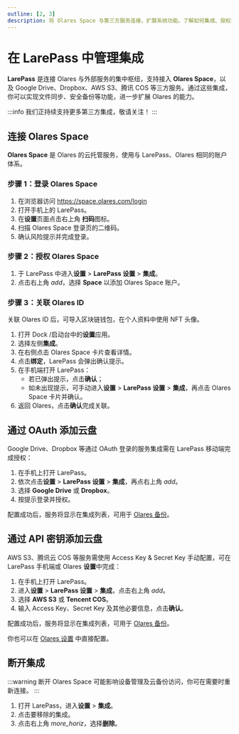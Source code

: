 ```yaml
---
outline: [2, 3]
description: 将 Olares Space 与第三方服务连接，扩展系统功能。了解如何集成、授权并管理已连接的服务，实现数据的无缝同步。
---
```


# 在 LarePass 中管理集成

**LarePass** 是连接 Olares 与外部服务的集中枢纽，支持接入 **Olares Space**，以及 Google Drive、Dropbox、AWS S3、腾讯 COS 等三方服务。通过这些集成，你可以实现文件同步、安全备份等功能，进一步扩展 Olares 的能力。

:::info
我们正持续支持更多第三方集成，敬请关注！
:::

## 连接 Olares Space

**Olares Space** 是 Olares 的云托管服务，使用与 LarePass、Olares 相同的账户体系。

### 步骤 1：登录 Olares Space

1. 在浏览器访问 <https://space.olares.com/login>  
2. 打开手机上的 LarePass。  
3. 在**设置**页面点击右上角 **扫码**图标。  
4. 扫描 Olares Space 登录页的二维码。  
5. 确认风险提示并完成登录。  

### 步骤 2：授权 Olares Space

1. 于 LarePass 中进入**设置** > **LarePass 设置** >  **集成**。  
2. 点击右上角 <i class="material-symbols-outlined">add</i>，选择 **Space** 以添加 Olares Space 账户。  

### 步骤 3：关联 Olares ID

关联 Olares ID 后，可导入区块链钱包，在个人资料中使用 NFT 头像。

1. 打开 Dock /启动台中的**设置**应用。  
2. 选择左侧**集成**。  
3. 在右侧点击 Olares Space 卡片查看详情。  
4. 点击**绑定**，LarePass 会弹出确认提示。  
5. 在手机端打开 LarePass：  
   - 若已弹出提示，点击**确认**；  
   - 如未出现提示，可手动进入**设置** > **LarePass 设置** >  **集成**，再点击 Olares Space 卡片并确认。  
6. 返回 Olares，点击**确认**完成关联。  

## 通过 OAuth 添加云盘

Google Drive、Dropbox 等通过 OAuth 登录的服务集成需在 LarePass 移动端完成授权：

1. 在手机上打开 LarePass。  
2. 依次点击**设置** >  **LarePass 设置** > **集成**，再点右上角 <i class="material-symbols-outlined">add</i>。  
3. 选择 **Google Drive** 或 **Dropbox**。  
4. 按提示登录并授权。  

配置成功后，服务将显示在集成列表，可用于 [Olares 备份](../olares/settings/backup.md)。

## 通过 API 密钥添加云盘

AWS S3、腾讯云 COS 等服务需使用 Access Key & Secret Key 手动配置，可在 LarePass 手机端或 Olares **设置**中完成：

1. 在手机上打开 LarePass。  
2. 进入**设置** >  **LarePass 设置** > **集成**，点击右上角 <i class="material-symbols-outlined">add</i>。  
3. 选择 **AWS S3** 或 **Tencent COS**。  
4. 输入 Access Key、Secret Key 及其他必要信息，点击**确认**。  

配置成功后，服务将显示在集成列表，可用于 [Olares 备份](../olares/settings/backup.md)。  

你也可以在 [Olares 设置](/zh/manual/olares/settings/integrations.md) 中直接配置。

## 断开集成

:::warning
断开 Olares Space 可能影响设备管理及云备份访问，你可在需要时重新连接。
:::

1. 打开 LarePass，进入**设置** > **集成**。  
2. 点击要移除的集成。  
3. 点击右上角 <i class="material-symbols-outlined">more_horiz</i>，选择**删除**。
